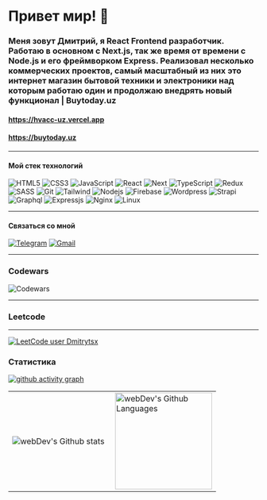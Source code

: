 # Привет мир! 👋
### Меня зовут Дмитрий, я React Frontend разработчик. Работаю в основном с Next.js, так же время от времени с Node.js и его фреймворком Express. Реализовал несколько коммерческих проектов, самый масштабный из них это интернет магазин бытовой техники и электроники над которым работаю один и продолжаю внедрять новый функционал | Buytoday.uz

#### https://hvacc-uz.vercel.app
#### https://buytoday.uz
***
#### Мой стек технологий
![HTML5](https://img.shields.io/badge/html-%23E34F26.svg?style=for-the-badge&logo=html5&logoColor=white)
![CSS3](https://img.shields.io/badge/css-%231572B6.svg?style=for-the-badge&logo=css3&logoColor=white)
![JavaScript](https://img.shields.io/badge/Javascript-%23323330.svg?style=for-the-badge&logo=javascript&logoColor=%23F7DF1E)
![React](https://img.shields.io/badge/react-%2320232a.svg?style=for-the-badge&logo=react&logoColor=%2361DAFB)
![Next](https://img.shields.io/badge/next.js-000000?style=for-the-badge&logo=nextdotjs&logoColor=white)
![TypeScript](https://img.shields.io/badge/typescript-%23007ACC.svg?style=for-the-badge&logo=typescript&logoColor=white)
![Redux](https://img.shields.io/badge/redux_toolkit-%23593d88.svg?style=for-the-badge&logo=redux&logoColor=white)
![SASS](https://img.shields.io/badge/SASS-hotpink.svg?style=for-the-badge&logo=SASS&logoColor=white)
![Git](https://img.shields.io/badge/GIT-E44C30?style=for-the-badge&logo=git&logoColor=white)
![Tailwind](https://img.shields.io/badge/Tailwind_CSS-38B2AC?style=for-the-badge&logo=tailwind-css&logoColor=white)
![Nodejs](https://img.shields.io/badge/Node%20js-339933?style=for-the-badge&logo=nodedotjs&logoColor=white)
![Firebase](https://img.shields.io/badge/firebase-ffca28?style=for-the-badge&logo=firebase&logoColor=black)
![Wordpress](https://img.shields.io/badge/Wordpress-21759B?style=for-the-badge&logo=wordpress&logoColor=white)
![Strapi](https://img.shields.io/badge/strapi-2F2E8B?style=for-the-badge&logo=strapi&logoColor=white)
![Graphql](https://img.shields.io/badge/GraphQl-E10098?style=for-the-badge&logo=graphql&logoColor=white)
![Expressjs](https://img.shields.io/badge/Express%20js-000000?style=for-the-badge&logo=express&logoColor=white)
![Nginx](https://img.shields.io/badge/nginx-%23009639.svg?style=for-the-badge&logo=nginx&logoColor=white)
![Linux](https://img.shields.io/badge/Linux-FCC624?style=for-the-badge&logo=linux&logoColor=black)
***
#### Связаться со мной
[![Telegram](https://img.shields.io/badge/Telegram-2CA5E0?style=for-the-badge&logo=telegram&logoColor=white)](https://t.me/Lraytsx)
[![Gmail](https://img.shields.io/badge/Gmail-D14836?style=for-the-badge&logo=gmail&logoColor=white)](mailto:dmitriifrs@gmail.com)
***
### Codewars
![Codewars](https://www.codewars.com/users/Leengray/badges/large)
***
### Leetcode 
***
[![LeetCode user Dmitrytsx](https://img.shields.io/badge/dynamic/json?style=for-the-badge&labelColor=black&color=%23ffa116&label=Solved&query=solvedOverTotal&url=https%3A%2F%2Fleetcode-badge.vercel.app%2Fapi%2Fusers%2FFiveEleventsx&logo=leetcode&logoColor=yellow)](https://leetcode.com/FiveEleventsx/)
### Статистика
[![github activity graph](https://github-readme-activity-graph.vercel.app/graph?username=DmitriiFRS&theme=tokyo-night)](https://github.com/DmitriiFRS/github-readme-activity-graph)
<table>
  <tr>
    <td>
      <img align="left" src="http://github-readme-streak-stats.herokuapp.com?user=DmitriiFRS&theme=dark&background=000000" alt="webDev's Github stats" />
    </td>
    <td>
      <img height="195px" align="right" alt="webDev's Github Languages" src="https://github-readme-stats-sigma-five.vercel.app/api/top-langs/?username=DmitriiFRS&layout=compact&theme=vision-friendly-dark" />
    </td>
  </tr>
</table>
